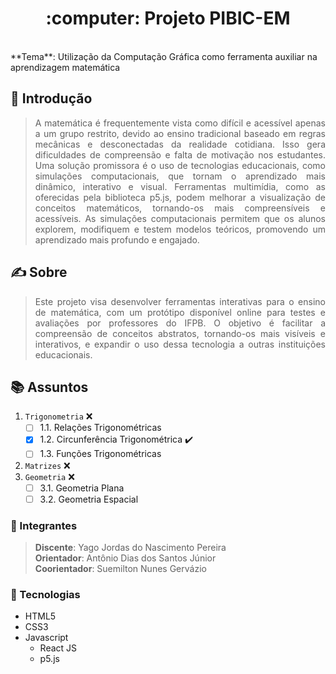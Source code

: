 <h1 align="center">:computer: Projeto PIBIC-EM</h1>
<br>
**Tema**: Utilização da Computação Gráfica como ferramenta auxiliar na aprendizagem matemática

## :memo: Introdução

> <p align="justify">A matemática é frequentemente vista como difícil e acessível apenas a um grupo restrito, devido ao ensino tradicional baseado em regras mecânicas e desconectadas da realidade cotidiana. Isso gera dificuldades de compreensão e falta de motivação nos estudantes. Uma solução promissora é o uso de tecnologias educacionais, como simulações computacionais, que tornam o aprendizado mais dinâmico, interativo e visual. Ferramentas multimídia, como as oferecidas pela biblioteca p5.js, podem melhorar a visualização de conceitos matemáticos, tornando-os mais compreensíveis e acessíveis. As simulações computacionais permitem que os alunos explorem, modifiquem e testem modelos teóricos, promovendo um aprendizado mais profundo e engajado.</p>

## :writing_hand: Sobre

> <p align="justify">Este projeto visa desenvolver ferramentas interativas para o ensino de matemática, com um protótipo disponível online para testes e avaliações por professores do IFPB. O objetivo é facilitar a compreensão de conceitos abstratos, tornando-os mais visíveis e interativos, e expandir o uso dessa tecnologia a outras instituições educacionais.</p>

## :books: Assuntos

1. `Trigonometria` :x:
   - [ ] 1.1. Relações Trigonométricas
   - [x] 1.2. Circunferência Trigonométrica :heavy_check_mark:
   - [ ] 1.3. Funções Trigonométricas
2. `Matrizes` :x:
3. `Geometria` :x:
   - [ ] 3.1. Geometria Plana
   - [ ] 3.2. Geometria Espacial

### :adult: Integrantes

> **Discente**: Yago Jordas do Nascimento Pereira<br>
> **Orientador**: Antônio Dias dos Santos Júnior<br>
> **Coorientador**: Suemilton Nunes Gervázio

### :rocket: Tecnologias

- HTML5
- CSS3
- Javascript
  - React JS
  - p5.js
